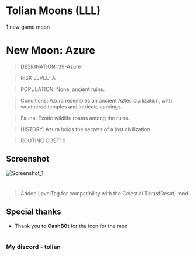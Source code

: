 # Tolian Moons (LLL)


1 new game moon 

# New Moon: Azure

>DESIGNATION: 39-Azure

>RISK LEVEL: A

>POPULATION: None, ancient ruins.

>Conditions: Azura resembles an ancient Aztec civilization, with weathered temples and intricate carvings.

>Fauna: Exotic wildlife roams among the ruins.

>HISTORY: Azura holds the secrets of a lost civilization.

>ROUTING COST: 0

## Screenshot
![Screenshot_1](https://raw.githubusercontent.com/Toliann/Azure/main/screenshoot/1.png)

#
> Added LevelTag for compatibility with the Celestial Tint(sfDesat) mod

## Special thanks

- Thank you to **CashB0t** for the icon for the mod

#
### My discord - tolian

